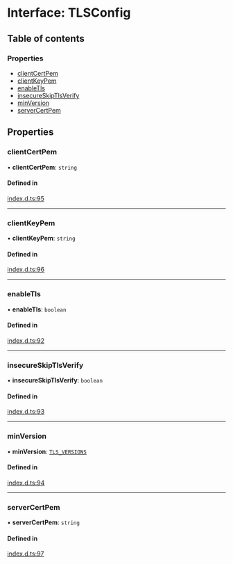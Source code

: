 # Interface: TLSConfig

## Table of contents

### Properties

- [clientCertPem](TLSConfig.md#clientcertpem)
- [clientKeyPem](TLSConfig.md#clientkeypem)
- [enableTls](TLSConfig.md#enabletls)
- [insecureSkipTlsVerify](TLSConfig.md#insecureskiptlsverify)
- [minVersion](TLSConfig.md#minversion)
- [serverCertPem](TLSConfig.md#servercertpem)

## Properties

### clientCertPem

• **clientCertPem**: `string`

#### Defined in

[index.d.ts:95](https://github.com/mostafa/xk6-kafka/blob/main/api-docs/index.d.ts#L95)

---

### clientKeyPem

• **clientKeyPem**: `string`

#### Defined in

[index.d.ts:96](https://github.com/mostafa/xk6-kafka/blob/main/api-docs/index.d.ts#L96)

---

### enableTls

• **enableTls**: `boolean`

#### Defined in

[index.d.ts:92](https://github.com/mostafa/xk6-kafka/blob/main/api-docs/index.d.ts#L92)

---

### insecureSkipTlsVerify

• **insecureSkipTlsVerify**: `boolean`

#### Defined in

[index.d.ts:93](https://github.com/mostafa/xk6-kafka/blob/main/api-docs/index.d.ts#L93)

---

### minVersion

• **minVersion**: [`TLS_VERSIONS`](../enums/TLS_VERSIONS.md)

#### Defined in

[index.d.ts:94](https://github.com/mostafa/xk6-kafka/blob/main/api-docs/index.d.ts#L94)

---

### serverCertPem

• **serverCertPem**: `string`

#### Defined in

[index.d.ts:97](https://github.com/mostafa/xk6-kafka/blob/main/api-docs/index.d.ts#L97)
